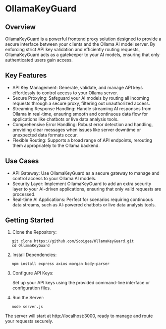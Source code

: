 # OllamaKeyGuard

## Overview

OllamaKeyGuard is a powerful frontend proxy solution designed to provide a secure interface between your clients and the Ollama AI model server. By enforcing strict API key validation and efficiently routing requests, OllamaKeyGuard acts as a gatekeeper to your AI models, ensuring that only authenticated users gain access.

## Key Features

- API Key Management: Generate, validate, and manage API keys effortlessly to control access to your Ollama server.
- Secure Proxying: Safeguard your AI models by routing all incoming requests through a secure proxy, filtering out unauthorized access.
- Streaming Response Handling: Handle streaming AI responses from Ollama in real-time, ensuring smooth and continuous data flow for applications like chatbots or live data analysis tools.
- Comprehensive Error Handling: Robust error detection and handling, providing clear messages when issues like server downtime or unexpected data formats occur.
- Flexible Routing: Supports a broad range of API endpoints, rerouting them appropriately to the Ollama backend.

## Use Cases

- API Gateway: Use OllamaKeyGuard as a secure gateway to manage and control access to your Ollama AI models.
- Security Layer: Implement OllamaKeyGuard to add an extra security layer to your AI-driven applications, ensuring that only valid requests are processed.
- Real-time AI Applications: Perfect for scenarios requiring continuous data streams, such as AI-powered chatbots or live data analysis tools.

## Getting Started

1. Clone the Repository:
```
   git clone https://github.com/Sooigee/OllamaKeyGuard.git
   cd OllamaKeyGuard
```
2. Install Dependencies:
```
   npm install express axios morgan body-parser
```
3. Configure API Keys:

   Set up your API keys using the provided command-line interface or configuration files.

4. Run the Server:
```
   node server.js
```
   The server will start at http://localhost:3000, ready to manage and route your requests securely.
